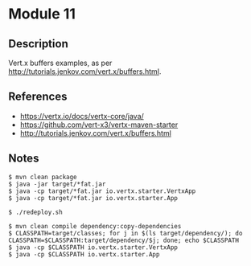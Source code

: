 # Module 11

## Description

Vert.x buffers examples, as per http://tutorials.jenkov.com/vert.x/buffers.html.

## References

* https://vertx.io/docs/vertx-core/java/
* https://github.com/vert-x3/vertx-maven-starter
* http://tutorials.jenkov.com/vert.x/buffers.html

## Notes

```
$ mvn clean package
$ java -jar target/*fat.jar
$ java -cp target/*fat.jar io.vertx.starter.VertxApp
$ java -cp target/*fat.jar io.vertx.starter.App
```

```
$ ./redeploy.sh
```

```
$ mvn clean compile dependency:copy-dependencies
$ CLASSPATH=target/classes; for j in $(ls target/dependency/); do CLASSPATH=$CLASSPATH:target/dependency/$j; done; echo $CLASSPATH
$ java -cp $CLASSPATH io.vertx.starter.VertxApp
$ java -cp $CLASSPATH io.vertx.starter.App
```
